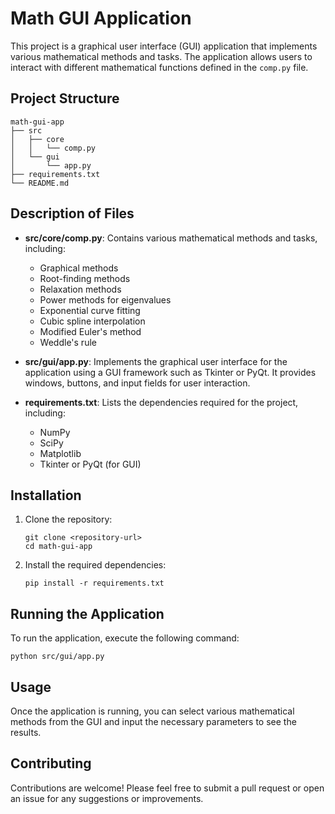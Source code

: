 # Math GUI Application

This project is a graphical user interface (GUI) application that implements various mathematical methods and tasks. The application allows users to interact with different mathematical functions defined in the `comp.py` file.

## Project Structure

```
math-gui-app
├── src
│   ├── core
│   │   └── comp.py
│   └── gui
│       └── app.py
├── requirements.txt
└── README.md
```

## Description of Files

- **src/core/comp.py**: Contains various mathematical methods and tasks, including:
  - Graphical methods
  - Root-finding methods
  - Relaxation methods
  - Power methods for eigenvalues
  - Exponential curve fitting
  - Cubic spline interpolation
  - Modified Euler's method
  - Weddle's rule

- **src/gui/app.py**: Implements the graphical user interface for the application using a GUI framework such as Tkinter or PyQt. It provides windows, buttons, and input fields for user interaction.

- **requirements.txt**: Lists the dependencies required for the project, including:
  - NumPy
  - SciPy
  - Matplotlib
  - Tkinter or PyQt (for GUI)

## Installation

1. Clone the repository:
   ```
   git clone <repository-url>
   cd math-gui-app
   ```
2. Install the required dependencies:
   ```
   pip install -r requirements.txt
   ```

## Running the Application

To run the application, execute the following command:
```
python src/gui/app.py
```

## Usage

Once the application is running, you can select various mathematical methods from the GUI and input the necessary parameters to see the results.

## Contributing

Contributions are welcome! Please feel free to submit a pull request or open an issue for any suggestions or improvements.